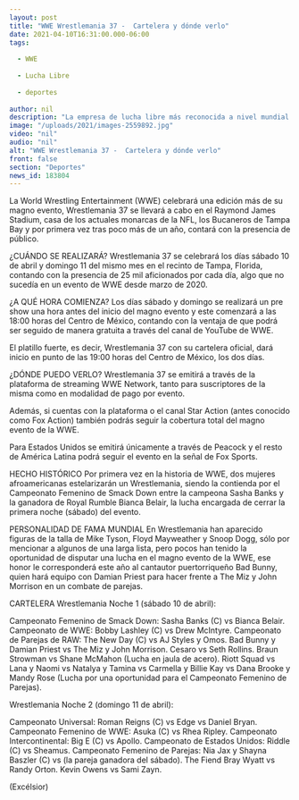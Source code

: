 ```yaml
---
layout: post
title: "WWE Wrestlemania 37 -  Cartelera y dónde verlo"
date: 2021-04-10T16:31:00.000-06:00
tags:
  
  - WWE
  
  - Lucha Libre
  
  - deportes
  
author: nil
description: "La empresa de lucha libre más reconocida a nivel mundial celebrará su magno evento en el Raymond James Stadium de Tampa, Florida"
image: "/uploads/2021/images-2559892.jpg"
video: "nil"
audio: "nil"
alt: "WWE Wrestlemania 37 -  Cartelera y dónde verlo"
front: false
section: "Deportes"
news_id: 183804
---
```


La World Wrestling Entertainment (WWE) celebrará una edición más de su magno evento, Wrestlemania 37 se llevará a cabo en el Raymond James Stadium, casa de los actuales monarcas de la NFL, los Bucaneros de Tampa Bay y por primera vez tras poco más de un año, contará con la presencia de público.

¿CUÁNDO SE REALIZARÁ?
Wrestlemania 37 se celebrará los días sábado 10 de abril y domingo 11 del mismo mes en el recinto de Tampa, Florida, contando con la presencia de 25 mil aficionados por cada día, algo que no sucedía en un evento de WWE desde marzo de 2020.

¿A QUÉ HORA COMIENZA?
Los días sábado y domingo se realizará un pre show una hora antes del inicio del magno evento y este comenzará a las 18:00 horas del Centro de México, contando con la ventaja de que podrá ser seguido de manera gratuita a través del canal de YouTube de WWE.

El platillo fuerte, es decir, Wrestlemania 37 con su cartelera oficial, dará inicio en punto de las 19:00 horas del Centro de México, los dos días.

¿DÓNDE PUEDO VERLO?
Wrestlemania 37 se emitirá a través de la plataforma de streaming WWE Network, tanto para suscriptores de la misma como en modalidad de pago por evento.

Además, si cuentas con la plataforma o el canal Star Action (antes conocido como Fox Action) también podrás seguir la cobertura total del magno evento de la WWE.

Para Estados Unidos se emitirá únicamente a través de Peacock y el resto de América Latina podrá seguir el evento en la señal de Fox Sports.

HECHO HISTÓRICO
Por primera vez en la historia de WWE, dos mujeres afroamericanas estelarizarán un Wrestlemania, siendo la contienda por el Campeonato Femenino de Smack Down entre la campeona Sasha Banks y la ganadora de Royal Rumble Bianca Belair, la lucha encargada de cerrar la primera noche (sábado) del evento.

PERSONALIDAD DE FAMA MUNDIAL
En Wrestlemania han aparecido figuras de la talla de Mike Tyson, Floyd Mayweather y Snoop Dogg, sólo por mencionar a algunos de una larga lista, pero pocos han tenido la oportunidad de disputar una lucha en el magno evento de la WWE, ese honor le corresponderá este año al cantautor puertorriqueño Bad Bunny, quien hará equipo con Damian Priest para hacer frente a The Miz y John Morrison en un combate de parejas.

CARTELERA
Wrestlemania Noche 1 (sábado 10 de abril):

Campeonato Femenino de Smack Down: Sasha Banks (C) vs Bianca Belair.
Campeonato de WWE: Bobby Lashley (C) vs Drew McIntyre.
Campeonato de Parejas de RAW: The New Day (C) vs AJ Styles y Omos.
Bad Bunny y Damian Priest vs The Miz y John Morrison.
Cesaro vs Seth Rollins.
Braun Strowman vs Shane McMahon (Lucha en jaula de acero).
Riott Squad vs Lana y Naomi vs Natalya y Tamina vs Carmella y Billie Kay vs Dana Brooke y Mandy Rose (Lucha por una oportunidad para el Campeonato Femenino de Parejas).

Wrestlemania Noche 2 (domingo 11 de abril):

Campeonato Universal: Roman Reigns (C) vs Edge vs Daniel Bryan.
Campeonato Femenino de WWE: Asuka (C) vs Rhea Ripley.
Campeonato Intercontinental: Big E (C) vs Apollo.
Campeonato de Estados Unidos: Riddle (C) vs Sheamus.
Campeonato Femenino de Parejas: Nia Jax y Shayna Baszler (C) vs (la pareja ganadora del sábado).
The Fiend Bray Wyatt vs Randy Orton.
Kevin Owens vs Sami Zayn.

(Excélsior)